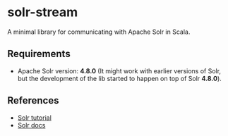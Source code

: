 # solr-stream

A minimal library for communicating with Apache Solr in Scala.

## Requirements

* Apache Solr version: **4.8.0** (It might work with earlier versions 
of Solr, but the development of the lib started to happen on top of 
Solr **4.8.0**).

## References

* [Solr tutorial](https://lucene.apache.org/solr/tutorial.html)
* [Solr docs](https://lucene.apache.org/solr/4_8_0/index.html)
